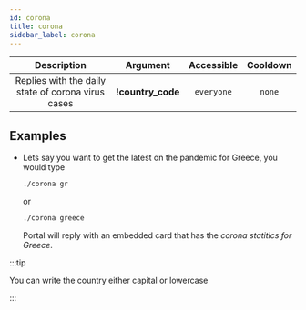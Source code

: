 ```yaml
---
id: corona
title: corona
sidebar_label: corona
---
```


|                    Description                     |     Argument      | Accessible | Cooldown |
| :------------------------------------------------: | :---------------: | :--------: | :------: |
| Replies with the daily state of corona virus cases | **!country_code** | `everyone` |  `none`  |

## Examples

- Lets say you want to get the latest on the pandemic for Greece, you would type

  ```bash
  ./corona gr
  ```

  or

  ```bash
  ./corona greece
  ```

  Portal will reply with an embedded card that has the _corona statitics for Greece_.

:::tip

You can write the country either capital or lowercase

:::
